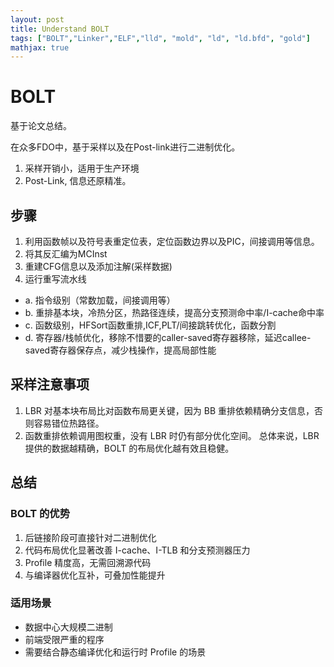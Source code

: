 ```yaml
---
layout: post
title: Understand BOLT
tags: ["BOLT","Linker","ELF","lld", "mold", "ld", "ld.bfd", "gold"]
mathjax: true
---
```


# BOLT
基于论文总结。

在众多FDO中，基于采样以及在Post-link进行二进制优化。
1.	采样开销小，适用于生产环境
2.	Post-Link, 信息还原精准。

## 步骤
1.	利用函数帧以及符号表重定位表，定位函数边界以及PIC，间接调用等信息。
2.	将其反汇编为MCInst
3.	重建CFG信息以及添加注解(采样数据)
4.	运行重写流水线
  + a.	指令级别（常数加载，间接调用等）
  + b.	重排基本块，冷热分区，热路径连续，提高分支预测命中率/I-cache命中率
  + c.	函数级别，HFSort函数重排,ICF,PLT/间接跳转优化，函数分割
  + d.	寄存器/栈帧优化，移除不惜要的caller-saved寄存器移除，延迟callee-saved寄存器保存点，减少栈操作，提高局部性能


## 采样注意事项
1.	LBR 对基本块布局比对函数布局更关键，因为 BB 重排依赖精确分支信息，否则容易错位热路径。
2.	函数重排依赖调用图权重，没有 LBR 时仍有部分优化空间。
总体来说，LBR 提供的数据越精确，BOLT 的布局优化越有效且稳健。

## 总结
### BOLT 的优势
1.	后链接阶段可直接针对二进制优化
2.	代码布局优化显著改善 I-cache、I-TLB 和分支预测器压力
3.	Profile 精度高，无需回溯源代码
4.	与编译器优化互补，可叠加性能提升
   
### 适用场景
+	数据中心大规模二进制
+	前端受限严重的程序
+	需要结合静态编译优化和运行时 Profile 的场景
